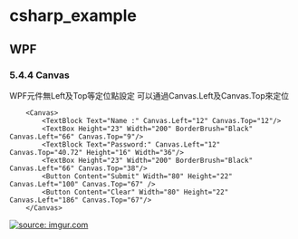 # csharp_example


## WPF

### 5.4.4 Canvas

WPF元件無Left及Top等定位點設定
可以通過Canvas.Left及Canvas.Top來定位

```
    <Canvas>
        <TextBlock Text="Name :" Canvas.Left="12" Canvas.Top="12"/>
        <TextBox Height="23" Width="200" BorderBrush="Black" Canvas.Left="66" Canvas.Top="9"/>
        <TextBlock Text="Password:" Canvas.Left="12" Canvas.Top="40.72" Height="16" Width="36"/>
        <TextBox Height="23" Width="200" BorderBrush="Black" Canvas.Left="66" Canvas.Top="38"/>
        <Button Content="Submit" Width="80" Height="22" Canvas.Left="100" Canvas.Top="67" />
        <Button Content="Clear" Width="80" Height="22" Canvas.Left="186" Canvas.Top="67"/>
    </Canvas>
```

<a href="https://imgur.com/OmPh8iL"><img src="https://i.imgur.com/OmPh8iL.png" title="source: imgur.com" /></a>








